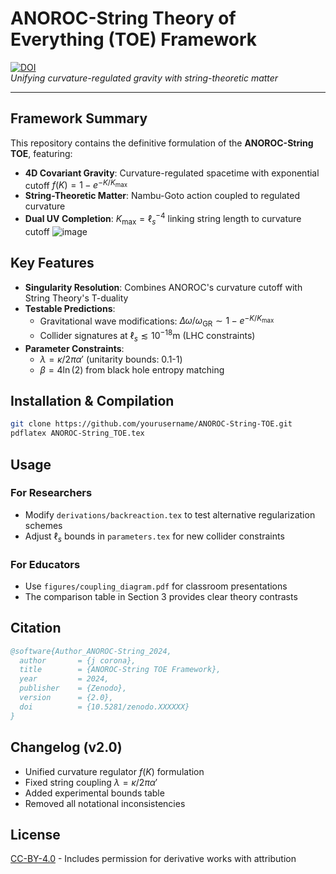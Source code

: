 # ANOROC-String Theory of Everything (TOE) Framework

[![DOI](https://zenodo.org/badge/DOI/10.5281/zenodo.XXXXXX.svg)](https://doi.org/10.5281/zenodo.XXXXXX)  
*Unifying curvature-regulated gravity with string-theoretic matter*

---

## Framework Summary
This repository contains the definitive formulation of the **ANOROC-String TOE**, featuring:
- **4D Covariant Gravity**: Curvature-regulated spacetime with exponential cutoff $f(K) = 1 - e^{-K/K_{\text{max}}}$
- **String-Theoretic Matter**: Nambu-Goto action coupled to regulated curvature
- **Dual UV Completion**: $K_{\text{max}} = \ell_s^{-4}$ linking string length to curvature cutoff
![image](https://github.com/user-attachments/assets/40a6798c-ac5e-465c-89cc-375e675f89e6)


## Key Features
- **Singularity Resolution**: Combines ANOROC's curvature cutoff with String Theory's T-duality
- **Testable Predictions**:
  - Gravitational wave modifications: $\Delta\omega/\omega_{\text{GR}} \sim 1 - e^{-K/K_{\text{max}}}$
  - Collider signatures at $\ell_s \lesssim 10^{-18}\text{m}$ (LHC constraints)
- **Parameter Constraints**:
  - $\lambda = \kappa/2\pi\alpha'$ (unitarity bounds: 0.1-1)
  - $\beta = 4\ln(2)$ from black hole entropy matching

##

## Installation & Compilation
```bash
git clone https://github.com/yourusername/ANOROC-String-TOE.git
pdflatex ANOROC-String_TOE.tex
```

## Usage
### For Researchers
- Modify `derivations/backreaction.tex` to test alternative regularization schemes
- Adjust $\ell_s$ bounds in `parameters.tex` for new collider constraints

### For Educators
- Use `figures/coupling_diagram.pdf` for classroom presentations
- The comparison table in Section 3 provides clear theory contrasts

## Citation
```bibtex
@software{Author_ANOROC-String_2024,
  author       = {j corona},
  title        = {ANOROC-String TOE Framework},
  year         = 2024,
  publisher    = {Zenodo},
  version      = {2.0},
  doi          = {10.5281/zenodo.XXXXXX}
}
```

## Changelog (v2.0)
- Unified curvature regulator $f(K)$ formulation
- Fixed string coupling $\lambda = \kappa/2\pi\alpha'$
- Added experimental bounds table
- Removed all notational inconsistencies

## License
[CC-BY-4.0](LICENSE.md) - Includes permission for derivative works with attribution
```
